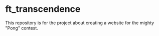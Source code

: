 # ft_transcendence
This repository is for the project about creating a website for the mighty "Pong" contest.
